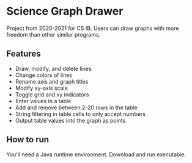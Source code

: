 # Science Graph Drawer
Project from 2020-2021 for CS IB. Users can draw graphs with more freedom than other similar programs.

## Features
- Draw, modify, and delete lines
- Change colors of lines
- Rename axis and graph titles
- Modify xy-axis scale
- Toggle grid and xy indicators
- Enter values in a table
- Add and remove between 2-20 rows in the table
- String filtering in table cells to only accept numbers
- Output table values into the graph as points

## How to run
You'll need a Java runtime environment. Download and run executable.
